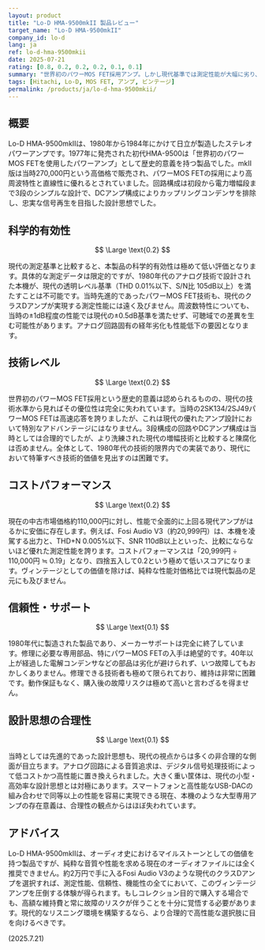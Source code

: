 ```yaml
---
layout: product
title: "Lo-D HMA-9500mkII 製品レビュー"
target_name: "Lo-D HMA-9500mkII"
company_id: lo-d
lang: ja
ref: lo-d-hma-9500mkii
date: 2025-07-21
rating: [0.8, 0.2, 0.2, 0.2, 0.1, 0.1]
summary: "世界初のパワーMOS FET採用アンプ。しかし現代基準では測定性能が大幅に劣り、コストパフォーマンスも極めて低いヴィンテージ製品。"
tags: [Hitachi, Lo-D, MOS FET, アンプ, ビンテージ]
permalink: /products/ja/lo-d-hma-9500mkii/
---
```

## 概要

Lo-D HMA-9500mkIIは、1980年から1984年にかけて日立が製造したステレオパワーアンプです。1977年に発売された初代HMA-9500は「世界初のパワーMOS FETを使用したパワーアンプ」として歴史的意義を持つ製品でした。mkII版は当時270,000円という高価格で販売され、パワーMOS FETの採用により高周波特性と直線性に優れるとされていました。回路構成は初段から電力増幅段まで3段のシンプルな設計で、DCアンプ構成によりカップリングコンデンサを排除し、忠実な信号再生を目指した設計思想でした。

## 科学的有効性

$$ \Large \text{0.2} $$

現代の測定基準と比較すると、本製品の科学的有効性は極めて低い評価となります。具体的な測定データは限定的ですが、1980年代のアナログ技術で設計された本機が、現代の透明レベル基準（THD 0.01%以下、S/N比 105dB以上）を満たすことは不可能です。当時先進的であったパワーMOS FET技術も、現代のクラスDアンプが実現する測定性能には遠く及びません。周波数特性についても、当時の±1dB程度の性能では現代の±0.5dB基準を満たせず、可聴域での差異を生む可能性があります。アナログ回路固有の経年劣化も性能低下の要因となります。

## 技術レベル

$$ \Large \text{0.2} $$

世界初のパワーMOS FET採用という歴史的意義は認められるものの、現代の技術水準から見ればその優位性は完全に失われています。当時の2SK134/2SJ49パワーMOS FETは高速応答を誇りましたが、これは現代の優れたアンプ設計において特別なアドバンテージにはなりません。3段構成の回路やDCアンプ構成は当時としては合理的でしたが、より洗練された現代の増幅技術と比較すると陳腐化は否めません。全体として、1980年代の技術的限界内での実装であり、現代において特筆すべき技術的価値を見出すのは困難です。

## コストパフォーマンス

$$ \Large \text{0.2} $$

現在の中古市場価格約110,000円に対し、性能で全面的に上回る現代アンプがはるかに安価に存在します。例えば、Fosi Audio V3（約20,999円）は、本機を凌駕する出力と、THD+N 0.005%以下、SNR 110dB以上といった、比較にならないほど優れた測定性能を誇ります。コストパフォーマンスは「20,999円 ÷ 110,000円 ≒ 0.19」となり、四捨五入して0.2という極めて低いスコアになります。ヴィンテージとしての価値を除けば、純粋な性能対価格比では現代製品の足元にも及びません。

## 信頼性・サポート

$$ \Large \text{0.1} $$

1980年代に製造された製品であり、メーカーサポートは完全に終了しています。修理に必要な専用部品、特にパワーMOS FETの入手は絶望的です。40年以上が経過した電解コンデンサなどの部品は劣化が避けられず、いつ故障してもおかしくありません。修理できる技術者も極めて限られており、維持は非常に困難です。動作保証もなく、購入後の故障リスクは極めて高いと言わざるを得ません。

## 設計思想の合理性

$$ \Large \text{0.1} $$

当時としては先進的であった設計思想も、現代の視点からは多くの非合理的な側面が目立ちます。アナログ回路による音質追求は、デジタル信号処理技術によって低コストかつ高性能に置き換えられました。大きく重い筐体は、現代の小型・高効率な設計思想とは対極にあります。スマートフォンと高性能なUSB-DACの組み合わせで同等以上の性能を容易に実現できる現在、本機のような大型専用アンプの存在意義は、合理性の観点からはほぼ失われています。

## アドバイス

Lo-D HMA-9500mkIIは、オーディオ史におけるマイルストーンとしての価値を持つ製品ですが、純粋な音質や性能を求める現在のオーディオファイルには全く推奨できません。約2万円で手に入るFosi Audio V3のような現代のクラスDアンプを選択すれば、測定性能、信頼性、機能性の全てにおいて、このヴィンテージアンプを圧倒する体験が得られます。もしコレクション目的で購入する場合でも、高額な維持費と常に故障のリスクが伴うことを十分に覚悟する必要があります。現代的なリスニング環境を構築するなら、より合理的で高性能な選択肢に目を向けるべきです。

(2025.7.21)
